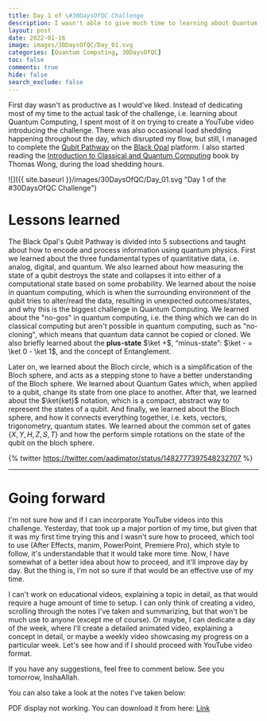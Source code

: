 ```yaml
---
title: Day 1 of \#30DaysOfQC Challenge
description: I wasn't able to give much time to learning about Quantum Computing because of the video editing task, but still, I gave well above an hour to learn QC from Black Opal and Thomas Wong's book.
layout: post
date: 2022-01-16
image: images/30DaysOfQC/Day_01.svg
categories: [Quantum Computing, 30DaysOfQC]
toc: false
comments: true
hide: false
search_exclude: false
---
```


First day wasn't as productive as I would've liked. Instead of dedicating most of my time to the actual task of the challenge, i.e. learning about Quantum Computing, I spent most of it on trying to create a YouTube video introducing the challenge. There was also occasional load shedding happening throughout the day, which disrupted my flow, but still, I managed to complete the [Qubit Pathway](https://black.q-ctrl.com/skill/the-qubit) on the [Black Opal](https://black.q-ctrl.com) platform. I also started reading the [Introduction to Classical and Quantum Computing](http://www.thomaswong.net/introduction-to-classical-and-quantum-computing.pdf) book by Thomas Wong, during the load shedding hours.

![]({{ site.baseurl }}/images/30DaysOfQC/Day_01.svg "Day 1 of the #30DaysOfQC Challenge")

# Lessons learned

The Black Opal's Qubit Pathway is divided into 5 subsections and taught about how to encode and process information using quantum physics. First we learned about the three fundamental types of quantitative data, i.e. analog, digital, and quantum. We also learned about how measuring the state of a qubit destroys the state and collapses it into either of a computational state based on some probability. We learned about the noise in quantum computing, which is when the surrounding environment of the qubit tries to alter/read the data, resulting in unexpected outcomes/states, and why this is the biggest challenge in Quantum Computing. We learned about the "no-gos" in quantum computing, i.e. the thing which we can do in classical computing but aren't possible in quantum computing, such as "no-cloning", which means that quantum data cannot be copied or cloned. We also briefly learned about the **plus-state** $\ket +$, “minus-state”: $\ket - = \ket 0 - \ket 1$, and the concept of Entanglement.

Later on, we learned about the Bloch circle, which is a simplification of the Bloch sphere, and acts as a stepping stone to have a better understanding of the Bloch sphere. We learned about Quantum Gates which, when applied to a qubit, change its state from one place to another. After that, we learned about the $\ket{ket}$ notation, which is a compact, abstract way to represent the states of a qubit. And finally, we learned about the Bloch sphere, and how it connects everything together, i.e. kets, vectors, trigonometry, quantum states. We learned about the common set of gates $\{X,Y,H,Z,S,T\}$ and how the perform simple rotations on the state of the qubit on the bloch sphere.

{% twitter https://twitter.com/aadimator/status/1482777397548232707 %}

---

# Going forward

I'm not sure how and if I can incorporate YouTube videos into this challenge. Yesterday, that took up a major portion of my time, but given that it was my first time trying this and I wasn't sure how to proceed, which tool to use (After Effects, manim, PowerPoint, Premiere Pro), which style to follow, it's understandable that it would take more time. Now, I have somewhat of a better idea about how to proceed, and it'll improve day by day. But the thing is, I'm not so sure if that would be an effective use of my time.

I can't work on educational videos, explaining a topic in detail, as that would require a huge amount of time to setup. I can only think of creating a video, scrolling through the notes I've taken and summarizing, but that won't be much use to anyone (except me of course). Or maybe, I can dedicate a day of the week, where I'll create a detailed animated video, explaining a concept in detail, or maybe a weekly video showcasing my progress on a particular week. Let's see how and if I should proceed with YouTube video format.

If you have any suggestions, feel free to comment below. See you tomorrow, InshaAllah.

You can also take a look at the notes I've taken below:
<object data="{{ site.baseurl }}/assets/pdf/30DaysOfQC/Day_1_30DaysOfQC.pdf" width="1000" height="1000" type='application/pdf'>

<p>PDF display not working. You can download it from here: <a href="{{ site.baseurl }}/assets/pdf/30DaysOfQC/Day_1_30DaysOfQC.pdf">Link</a></p>
</object>
